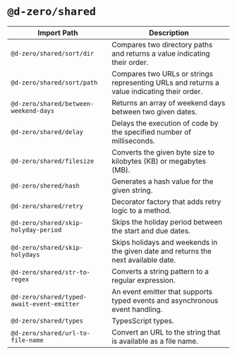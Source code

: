 # `@d-zero/shared`

| Import Path                                | Description                                                                                |
| ------------------------------------------ | ------------------------------------------------------------------------------------------ |
| `@d-zero/shared/sort/dir`                  | Compares two directory paths and returns a value indicating their order.                   |
| `@d-zero/shared/sort/path`                 | Compares two URLs or strings representing URLs and returns a value indicating their order. |
| `@d-zero/shared/between-weekend-days`      | Returns an array of weekend days between two given dates.                                  |
| `@d-zero/shared/delay`                     | Delays the execution of code by the specified number of milliseconds.                      |
| `@d-zero/shared/filesize`                  | Converts the given byte size to kilobytes (KB) or megabytes (MB).                          |
| `@d-zero/shered/hash`                      | Generates a hash value for the given string.                                               |
| `@d-zero/shared/retry`                     | Decorator factory that adds retry logic to a method.                                       |
| `@d-zero/shared/skip-holyday-period`       | Skips the holiday period between the start and due dates.                                  |
| `@d-zero/shared/skip-holydays`             | Skips holidays and weekends in the given date and returns the next available date.         |
| `@d-zero/shared/str-to-regex`              | Converts a string pattern to a regular expression.                                         |
| `@d-zero/shared/typed-await-event-emitter` | An event emitter that supports typed events and asynchronous event handling.               |
| `@d-zero/shared/types`                     | TypesScript types.                                                                         |
| `@d-zero/shared/url-to-file-name`          | Convert an URL to the string that is available as a file name.                             |
